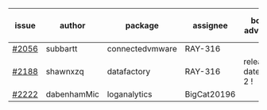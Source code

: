 | issue | author | package | assignee | bot advice | created date of issue | target release date | date from target |
| ------ | ------ | ------ | ------ | ------ | ------ | ------ | :-----: |
| [#2056](https://github.com/Azure/sdk-release-request/issues/2056) | subbartt | connectedvmware | RAY-316 |   | 10-02 | 11-05 |   |
| [#2188](https://github.com/Azure/sdk-release-request/issues/2188) | shawnxzq | datafactory | RAY-316 |   release date < 2 ! <br> | 10-29 | 11-15 | -1 |
| [#2222](https://github.com/Azure/sdk-release-request/issues/2222) | dabenhamMic | loganalytics | BigCat20196 |   | 11-15 | 11-22 |   |
